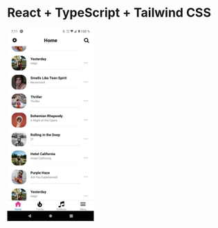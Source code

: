 # React + TypeScript + Tailwind CSS

<img src="https://raw.githubusercontent.com/Kymesa/AppHomeMusic/master/assets/TEST1.jpeg" width="200">
